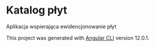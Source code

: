 # Katalog płyt

Aplikacja wspierająca ewidencjonowanie płyt

This project was generated with [Angular CLI](https://github.com/angular/angular-cli) version 12.0.1.


